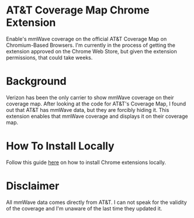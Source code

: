# AT&T Coverage Map Chrome Extension
Enable's mmWave coverage on the official AT&amp;T Coverage Map on Chromium-Based Browsers. I'm currently in the process of getting the extension approved on the Chrome Web Store, but given the extension permissions, that could take weeks.

# Background
Verizon has been the only carrier to show mmWave coverage on their coverage map. After looking at the code for AT&T's Coverage Map, I found out that AT&T has mmWave data, but they are forcibly  hiding it. This extension enables that mmWave coverage and displays it on their coverage map.

# How To Install Locally
Follow this guide [here](https://bashvlas.com/blog/install-chrome-extension-in-developer-mode) on how to install Chrome extensions locally.

# Disclaimer
All mmWave data comes directly from AT&T. I can not speak for the validity of the coverage and I'm unaware of the last time they updated it.